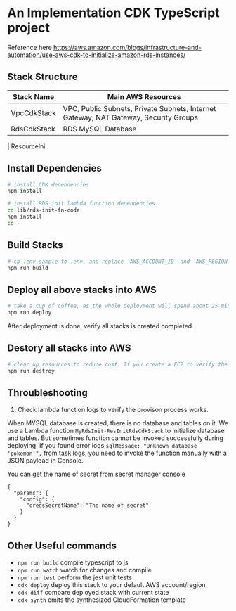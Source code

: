 # An Implementation CDK TypeScript project

Reference here https://aws.amazon.com/blogs/infrastructure-and-automation/use-aws-cdk-to-initialize-amazon-rds-instances/

## Stack Structure

| Stack Name  | Main AWS Resources                                                                   |
| ----------- | ------------------------------------------------------------------------------------ |
| VpcCdkStack | VPC, Public Subnets, Private Subnets, Internet Gateway, NAT Gateway, Security Groups |
| RdsCdkStack | RDS MySQL Database                                                                   |

| ResourceIni

## Install Dependencies

```sh
# install CDK dependencies
npm install

# install RDS init lambda function dependencies
cd lib/rds-init-fn-code
npm install
cd -
```

## Build Stacks

```sh
# cp .env.sample to .env, and replace `AWS_ACCOUNT_ID` and `AWS_REGION`
npm run build
```

## Deploy all above stacks into AWS

```sh
# take a cup of coffee, as the whole deployment will spend about 25 mins
npm run deploy
```

After deployment is done, verify all stacks is created completed.

## Destory all stacks into AWS

```sh
# clear up resources to reduce cost. If you create a EC2 to verify the application, DON'T forget to terminate it before clear up all resources.
npm run destroy
```

## Throubleshooting

1. Check lambda function logs to verify the provison process works.

When MYSQL database is created, there is no database and tables on it. We use a Lambda function `MyRdsInit-ResInitRdsCdkStack` to initialize database and tables. But sometimes function cannot be invoked successfully during deploying. If you found error logs `sqlMessage: "Unknown database 'pokemon'",` from task logs, you need to invoke the function manually with a JSON payload in Console.

You can get the name of secret from secret manager console

```
{
  "params": {
    "config": {
      "credsSecretName": "The name of secret"
    }
  }
}
```

## Other Useful commands

- `npm run build` compile typescript to js
- `npm run watch` watch for changes and compile
- `npm run test` perform the jest unit tests
- `cdk deploy` deploy this stack to your default AWS account/region
- `cdk diff` compare deployed stack with current state
- `cdk synth` emits the synthesized CloudFormation template
